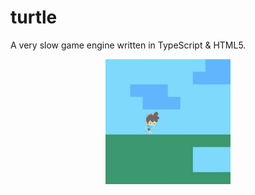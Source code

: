 # turtle
A very slow game engine written in TypeScript &amp; HTML5.

<p align="center">
    <img src="assets/docs/democlip_1.gif" width="200px"/>
</p>
